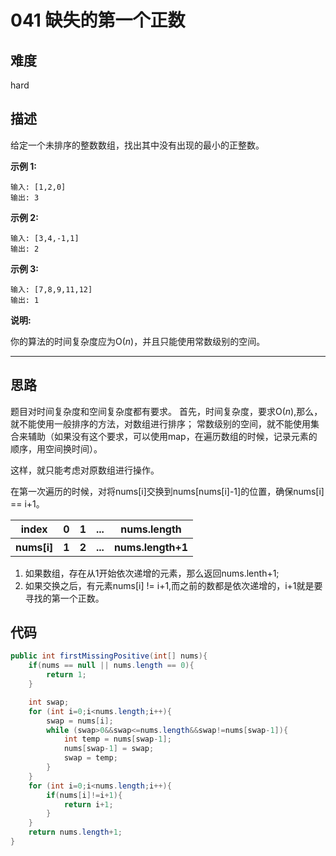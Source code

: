 # 041 缺失的第一个正数

## 难度

hard

## 描述

给定一个未排序的整数数组，找出其中没有出现的最小的正整数。

**示例 1:**

```
输入: [1,2,0]
输出: 3
```

**示例 2:**

```
输入: [3,4,-1,1]
输出: 2
```

**示例 3:**

```
输入: [7,8,9,11,12]
输出: 1
```

**说明:**

你的算法的时间复杂度应为O(*n*)，并且只能使用常数级别的空间。

------
## 思路

题目对时间复杂度和空间复杂度都有要求。
首先，时间复杂度，要求O(*n*),那么，就不能使用一般排序的方法，对数组进行排序；
常数级别的空间，就不能使用集合来辅助（如果没有这个要求，可以使用map，在遍历数组的时候，记录元素的顺序，用空间换时间）。

这样，就只能考虑对原数组进行操作。

在第一次遍历的时候，对将nums[i]交换到nums[nums[i]-1]的位置，确保nums[i] == i+1。

<table>
    <tr>
        <th>index</th>
        <th>0</th>
        <th>1</th>
        <th>...</th>
        <th>nums.length</th>
    </tr>
    <tr>
        <th>nums[i]</th>
        <th>1</th>
        <th>2</th>
        <th>...</th>
        <th>nums.length+1</th>
    </tr>
</table>

1. 如果数组，存在从1开始依次递增的元素，那么返回nums.lenth+1;
2. 如果交换之后，有元素nums[i] != i+1,而之前的数都是依次递增的，i+1就是要寻找的第一个正数。

## 代码
```Java
public int firstMissingPositive(int[] nums){
    if(nums == null || nums.length == 0){
        return 1;
    }

    int swap;
    for (int i=0;i<nums.length;i++){
        swap = nums[i];
        while (swap>0&&swap<=nums.length&&swap!=nums[swap-1]){
            int temp = nums[swap-1];
            nums[swap-1] = swap;
            swap = temp;
        }
    }
    for (int i=0;i<nums.length;i++){
        if(nums[i]!=i+1){
            return i+1;
        }
    }
    return nums.length+1;
}
```

